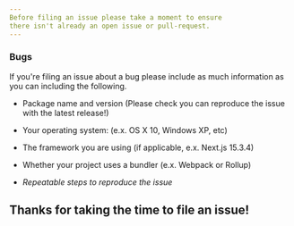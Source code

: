 ```yaml
---
Before filing an issue please take a moment to ensure
there isn't already an open issue or pull-request.
---
```


### Bugs

If you're filing an issue about a bug please include as much information
as you can including the following.

- Package name and version (Please check you can reproduce the issue with the latest release!)
- Your operating system: (e.x. OS X 10, Windows XP, etc)
- The framework you are using (if applicable, e.x. Next.js 15.3.4)
- Whether your project uses a bundler (e.x. Webpack or Rollup)

- _Repeatable steps to reproduce the issue_

## Thanks for taking the time to file an issue!
